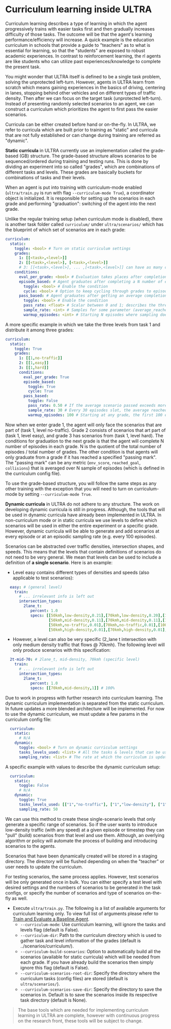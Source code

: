 # Curriculum learning inside ULTRA

Curriculum learning describes a type of learning in which the agent progressively trains with easier tasks first and then gradually increases difficulty of those tasks. The outcome will be that the agent's learning performance/efficiency will increase. A quick example is the education curriculum in schools that provide a guide to "teachers" as to what is essential for learning, so that the "students" are exposed to robust academic experiences. In contrast to reinforcement learning, the rl agents are like students who can utilize past experiences/knowledge to complete the present task. 

You might wonder that ULTRA itself is defined to be a single task problem, solving the unprotected left-turn. However, agents in ULTRA learn from scratch which means gaining experiences in the basics of driving, centering in lanes, stopping behind other vehicles and on different types of traffic density. Then after we can focus on the target task (unprotected left-turn). Instead of presenting randomly selected scenarios to an agent, we can construct a curriculum which prioritizes the agent to first pass the easier scenarios.

Curricula can be either created before hand or on-the-fly. In ULTRA, we refer to curricula which are built prior to training as "static" and curricula that are not fully established or can change during training are referred as "dynamic".

**Static curricula** in ULTRA currently use an implementation called the grade-based (GB) structure. The grade-based structure allows scenarios to be sequenced/ordered during training and testing runs. This is done by dividing an experiment into so called "grades", which are combinations of different tasks and levels. These grades are basically buckets for combinations of tasks and their levels.

When an agent is put into training with curriculum-mode enabled (`ultra/train.py` is run with flag `--curriculum-mode True`), a coordinator object is initialized. It is responsible for setting up the scenarios in each grade and performing "graduation": switching of the agent into the next grade.

Unlike the regular training setup (when curriculum mode is disabled), there is another task folder called `curriculum/` under `ultra/scenarios/` which has the blueprint of which set of scenarios are in each grade:

```yaml
curriculum:
  static:
    toggle: <bool> # Turn on static curriculum settings
    grades:
      1: [[<task>,<level>]]
      2: [[<task>,<level>], [<task>,<level>]]
      # 3: [[<task>,<level>], ... ,[<task>,<level>]] can have as many combinations of tasks and levels
    conditions:
      eval_per_grade: <bool> # Evaluation takes places after completion of grade. An "exam" at the end of year
      episode_based: # Agent graduates after completing a N number of episodes in each grade
        toggle: <bool> # Enable the condition
        cycle: <bool> # Option to keep cycling through grades to episodes limit
      pass_based: # Agent graduates after getting an average completion rate, the average is taken over the eval-rate (sampling-rate)
        toggle: <bool> # Enable the condition
        pass_rate: <float> # Scalar between 0 and 1; describes the threshold completion rate (%)
        sample_rate: <int> # Samples for some parameter (average_reached_goal) at every N episodes
        warmup_episodes: <int> # Starting N episodes where sampling does not occur, thus no graduation can take place
```
A more specific example in which we take the three levels from task 1 and distribute it among three grades:

```yaml
curriculum:
  static:
    toggle: True
    grades:
      1: [[1,no-traffic]]
      2: [[1,easy]]
      3: [[1,hard]]
      conditions:
        eval_per_grade: True
        episode_based:
          toggle: True 
          cycle: True 
        pass_based:
          toggle: False 
          pass_rate: 0.50 # If the average scenario passed exceeds more than 0.5 then grade is switched
          sample_rate: 30 # Every 30 episodes slot, the average reached goal (arg) is calculated (arg = total_scenario_passed / sample_rate)
          warmup_episodes: 100 # Starting at any grade, the first 100 episodes will be subjected to no sampling
```
Now when we enter grade 1, the agent will only face the scenarios that are part of (task 1, level no-traffic). Grade 2 consists of scenarios that art part of (task 1, level easy), and grade 3 has scenarios from (task 1, level hard). The conditions for graduation to the next grade is that the agent will complete N number of episodes in each grade. N is the quotient of the total number of episodes / total number of grades. The other condition is that agents will only graduate from a grade if it has reached a specified "passing mark". The "passing mark" can be any metric (`env_score`, `reached_goal`, `collisions`) that is averaged over N sample of episodes (which is defined in the curriculum config file).

To use the grade-based structure, you will follow the same steps as any other training with the exception that you will need to turn on curriculum-mode by setting `--curriculum-mode True`.

**Dynamic curricula** in ULTRA do not adhere to any structure. The work on developing dynamic curricula is still in progress. Although, the tools that will be used in dynamic curricula have already been implemented in ULTRA. In non-curriculum mode or in static curricula we use levels to define which scenarios will be used in either the entire experiment or a specific grade. However, dynamic curricula will be able to generate and add scenarios at every episode or at an episodic sampling rate (e.g. every 100 episodes).

Scenarios can be abstracted over traffic densities, intersection shapes, and speeds. This means that the levels that contain definitions of scenarios do not need to be very general. We mean that levels can be used to include a definition of **a single scenario**. Here is an example:

- Level easy contains different types of densities and speeds (also applicable to test scenarios):

```yaml
  easy: # (general level)
    train:
      # ... irrelevant info is left out
      intersection_types:
        2lane_t:
           percent: 1.0
           specs: [[50kmh,low-density,0.21],[70kmh,low-density,0.20],[100kmh,low-density,0.20], #61%
                   [50kmh,mid-density,0.11],[70kmh,mid-density,0.11],[100kmh,mid-density,0.11], #33%,
                   [50kmh,no-traffic,0.01],[70kmh,no-traffic,0.01],[100kmh,no-traffic,0.01], #3%
                   [50kmh,high-density,0.01],[70kmh,high-density,0.01],[100kmh,high-density,0.01]] # 3%
```

- However, a level can also be very specific (2_lane t intersection with only medium density traffic that flows @ 70kmh). The following level will only produce scenarios with this specification:

```yaml
  2t-mid-70: # 2lane_t, mid-density, 70kmh (specific level)
    train:
      # ... irrelevant info is left out
      intersection_types:
        2lane_t:
           percent: 1.0
           specs: [[70kmh,mid-density,1]] # 100%
```

Due to work in progress with further research into curriculum learning. The dynamic curriculum implementation is separated from the static curriculum. In future updates a more blended architecture will be implemented. For now to use the dynamic curriculum, we must update a few params in the curriculum config file:

```yaml
  curriculum:
    static:
      # N/A
    dynamic:
      toggle: <bool> # Turn on dynamic curriculum settings
      tasks_levels_used: <list> # All the tasks & levels that can be used
      sampling_rate: <list> # The rate at which the curriculum is updated in terms of episodes
```
A specific example with values to describe the dynamic curriculum setup:

```yaml
  curriculum:
    static:
      toggle: False
      # N/A
    dynamic:
      toggle: True
      tasks_levels_used: [["1","no-traffic"], ["1","low-density"], ["1","mid-density"], ["1","high-density"]]
      sampling_rate: 50
```
We can use this method to create these single-scenario levels that only generate a specific range of scenarios. So if the user wants to introduce low-density traffic (with any speed) at a given episode or timestep they can "pull" (build) scenarios from that level and use them. Although, an overlying algorithm or policy will automate the process of building and introducing scenarios to the agents.

Scenarios that have been dynamically created will be stored in a staging directory. The directory will be flushed depending on when the "teacher" or user needs to update the curriculum.

For testing scenarios, the same process applies. However, test scenarios will be only generated once in bulk. You can either specify a test level with desired settings and the numbers of scenarios to be generated in the task configs, or specify the number of scenarios and type of scenarios on-the-fly as well.

- Execute `ultra/train.py`. The following is a list of available arguments for curriculum learning only. To view full list of arguments please refer to [Train and Evaluate a Baseline Agent](docs/getting_started.md).
  - `--curriculum-mode`: Use curriculum learning, will ignore the tasks and levels flag (default is False).
  - `--curriculum-dir`: Path to the curriculum directory which is used to gather task and level information of the grades (default is ../scenarios/curriculum/).
  - `--curriculum-build-scenarios`: Option to automatically build all the scenarios (available for static curricula) which will be needed from each grade. If you have already build the scenarios then simply ignore this flag (default is False).
  - `--curriculum-scenarios-root-dir`: Specify the directory where the curriculum tasks (config files) are stored (default is `ultra/scenarios/`).
  - `--curriculum-scenarios-save-dir`: Specify the directory to save the scenarios in. Default is to save the scenarios inside its respective task directory (default is None).

> The base tools which are needed for implementing curriculum learning in ULTRA are complete, however with continuous progress on the research front, these tools will be subject to change.
